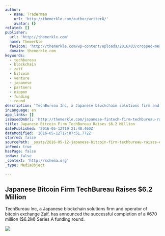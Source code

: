```yaml
---
author:
  - name: Traderman
    url: 'http://themerkle.com/author/writer8/'
    avatar: {}
related: []
publisher:
  url: 'http://themerkle.com'
  name: Themerkle
  favicon: 'http://themerkle.com/wp-content/uploads/2016/03/cropped-merkle-white-1-192x192.png'
  domain: themerkle.com
keywords:
  - techbureau
  - blockchain
  - zaif
  - bitcoin
  - venture
  - japanese
  - partners
  - nippon
  - funding
  - round
description: 'TechBureau Inc, a Japanese blockchain solutions firm and operator of bitcoin exchange Zaif, has announced the successful completion of a ¥670 million ($6.2M) Series A funding round.'
inLanguage: en
app_links: []
isBasedOnUrl: 'http://themerkle.com/japanese-fintech-firm-techbureau-raises-6-2-million/'
title: Japanese Bitcoin Firm TechBureau Raises $6.2 Million
datePublished: '2016-05-12T19:21:48.460Z'
dateModified: '2016-05-12T17:07:51.772Z'
starred: false
sourcePath: _posts/2016-05-12-japanese-bitcoin-firm-techbureau-raises-dollar62-million.md
inFeed: true
hasPage: false
inNav: false
_context: 'http://schema.org'
_type: MediaObject

---
```

<article style=""><h1>Japanese Bitcoin Firm TechBureau Raises $6.2 Million</h1><p>TechBureau Inc, a Japanese blockchain solutions firm and operator of bitcoin exchange Zaif, has announced the successful completion of a ¥670 million ($6.2M) Series A funding round.</p><img src="http://themerkle.com/wp-content/uploads/2016/04/shutterstock_233685202-211x150.jpg" /></article>